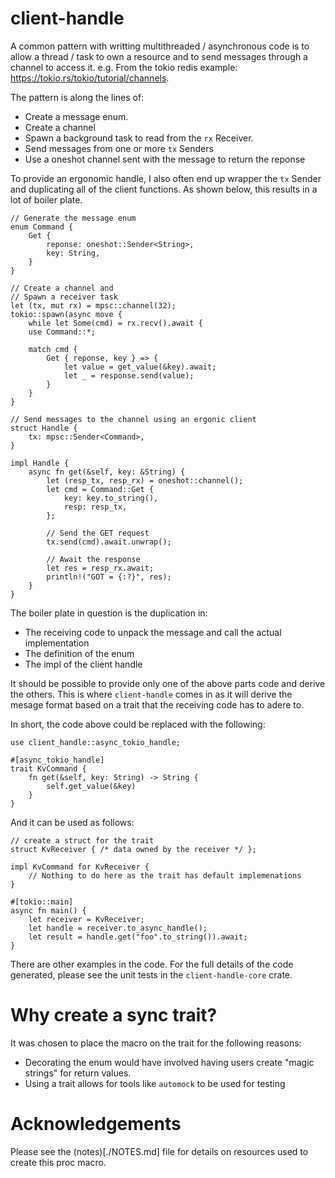 client-handle
==========

A common pattern with writting multithreaded / asynchronous code is to allow a
thread / task to own a resource and to send messages through a channel to
access it.  e.g. From the tokio redis example: https://tokio.rs/tokio/tutorial/channels.

The pattern is along the lines of:

* Create a message enum.
* Create a channel
* Spawn a background task to read from the `rx` Receiver.
* Send messages from one or more `tx` Senders
* Use a oneshot channel sent with the message to return the reponse

To provide an ergonomic handle, I also often end up wrapper the `tx` Sender and
 duplicating all of the client functions. As shown below, this results in
a lot of boiler plate.

    // Generate the message enum
    enum Command {
        Get {
            reponse: oneshot::Sender<String>,
            key: String,
        }
    }

    // Create a channel and
    // Spawn a receiver task
    let (tx, mut rx) = mpsc::channel(32);
    tokio::spawn(async move {
        while let Some(cmd) = rx.recv().await {
        use Command::*;

        match cmd {
            Get { reponse, key } => {
                let value = get_value(&key).await;
                let _ = response.send(value);
            }
        }
    }

    // Send messages to the channel using an ergonic client
    struct Handle {
        tx: mpsc::Sender<Command>,
    }

    impl Handle {
        async fn get(&self, key: &String) {
            let (resp_tx, resp_rx) = oneshot::channel();
            let cmd = Command::Get {
                key: key.to_string(),
                resp: resp_tx,
            };

            // Send the GET request
            tx.send(cmd).await.unwrap();

            // Await the response
            let res = resp_rx.await;
            println!("GOT = {:?}", res);
        }
    }

The boiler plate in question is the duplication in:

* The receiving code to unpack the message and call the actual implementation
* The definition of the enum
* The impl of the client handle

It should be possible to provide only one of the above parts code and derive the
others.  This is where `client-handle` comes in as it will derive the mesage
format based on a trait that the receiving code has to adere to.

In short, the code above could be replaced with the following:

    use client_handle::async_tokio_handle;

    #[async_tokio_handle]
    trait KvCommand {
        fn get(&self, key: String) -> String {
            self.get_value(&key)
        }
    }

And it can be used as follows:

    // create a struct for the trait
    struct KvReceiver { /* data owned by the receiver */ };

    impl KvCommand for KvReceiver {
        // Nothing to do here as the trait has default implemenations
    }

    #[tokio::main]
    async fn main() {
        let receiver = KvReceiver;
        let handle = receiver.to_async_handle();
        let result = handle.get("foo".to_string()).await;
    }

There are other examples in the code.  For the full details of the code
generated, please see the unit tests in the `client-handle-core` crate.

Why create a sync trait?
========================

It was chosen to place the macro on the trait for the following reasons:

* Decorating the enum would have involved having users create "magic strings"
  for return values.
* Using a trait allows for tools like `automock` to be used for testing


Acknowledgements
================

Please see the (notes)[./NOTES.md] file for details on resources used to create
this proc macro.